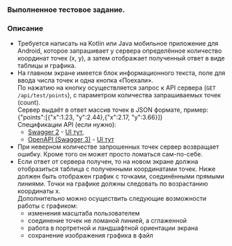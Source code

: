 ### Выполненное тестовое задание.

### Описание

*   Требуется написать на Kotlin или Java мобильное приложение для Android, которое запрашивает у сервера определённое количество координат точек (x, y), а затем отображает полученный ответ в виде таблицы и графика.
*   На главном экране имеется блок информационного текста, поле для ввода числа точек и одна кнопка «Поехали».  
    По нажатию на кнопку осуществляется запрос к API сервера (`GET /api/test/points`), с параметром количества запрашиваемых точек (count).  
    Сервер выдаёт в ответ массив точек в JSON формате, пример: {"points":\[{"x":1.23, "y":2.44},{"x":2.17, "y":3.66}\]}  
    Спецификации API (если нужно):
    *   [Swagger 2](https://hr-challenge.interactivestandard.com/v2/api-docs?group=mobile) - [UI тут](https://hr-challenge.interactivestandard.com/swagger-ui.html?urls.primaryName=mobile),
    *   [OpenAPI (Swagger 3)](https://hr-challenge.interactivestandard.com/v3/api-docs/mobile) - [UI тут](https://hr-challenge.interactivestandard.com/v3/swagger-ui/index.html?configUrl=%2Fv3%2Fapi-docs%2Fswagger-config&urls.primaryName=mobile)
*   При неверном количестве запрошенных точек сервер возвращает ошибку. Кроме того он может просто ломаться сам-по-себе.
*   Если ответ от сервера получен, то на новом экране должна отобразиться таблица с полученными координатами точек. Ниже должен быть отображен график с точками, соединёнными прямыми линиями. Точки на графике должны следовать по возрастанию координаты x.  
    Дополнительно можно осуществить следующие возможности работы с графиком:
    *   изменения масштаба пользователем
    *   соединение точек не ломаной линией, а сглаженной
    *   работа в портретной и ландшафтной ориентации экрана
    *   сохранение изображения графика в файл


